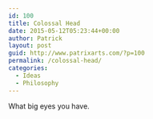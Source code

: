 ```yaml
---
id: 100
title: Colossal Head
date: 2015-05-12T05:23:44+00:00
author: Patrick
layout: post
guid: http://www.patrixarts.com/?p=100
permalink: /colossal-head/
categories:
  - Ideas
  - Philosophy
---
```

What big eyes you have.
